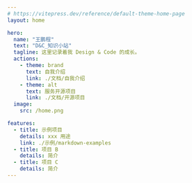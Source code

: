 ```yaml
---
# https://vitepress.dev/reference/default-theme-home-page
layout: home

hero:
  name: "王鹏程"
  text: "D&C_知识小站"
  tagline: 这里记录着我 Design & Code 的成长。
  actions:
    - theme: brand
      text: 自我介绍
      link: ./文档/自我介绍
    - theme: alt
      text: 服务开源项目
      link: ./文档/开源项目
  image:
    src: /home.png

features:
  - title: 示例项目
    details: xxx 用途
    link: ./示例/markdown-examples
  - title: 项目 B
    details: 简介
  - title: 项目 C
    details: 简介
---
```


<!-- 自定模块 -->

<loading></loading>

<script setup>
import { ref, reactive, onMounted, watch ,nextTick} from "vue";
import loading from "../src/loading.vue";
import { signal } from "../src/gobalState.js"; // loading 动画执行状态
import { gsap } from "gsap";


const loge=ref();
const logoBox=ref();
const loadingDom=ref();
const divContent = `
       <div ref="containerBox" class="containerBox2">
           <div class="box-wrapper">
               <div ref="boxFaces" class="box-faces">
                 <div class="box-face box-face1">
                   <p>W</p>
                 </div>
                 <div class="box-face box-face2">
                   <p>P</p>
                 </div>
                 <div class="box-face box-face4">
                   <p>C</p>
                 </div>
                 <div class="box-face box-face3">
                 </div>
               </div>
           </div>
       </div>`;
const tl = gsap.timeline();

watch(signal, (newVal, oldVal) => {
  nextTick(() => {
    if (newVal) {
      loge.value.insertAdjacentHTML('afterbegin', divContent);
      console.log(newVal, loadingDom.value);
      // const addDom = gsap.to(loadingDom.value, {
      //   backgroundColor: "rgba(20,20,20,0.5)",
      //   duration: 0.5,
      //   delay: 2,
      //   onComplete: () => {
      //     loadingDom.value.style.zIndex = 0;
      //     loadingDom.value.style.display = "none";
      //   }
      // })
      // const logoHide = gsap.to(logoBox.value, {
      //   y: '2rem',
      //   opacity: 0,
      //   duration: 1,
      // })
      // tl.add(addDom)
    }

  })
})


onMounted(() => {
  loadingDom.value = document.querySelector(".loading");
  loge.value = document.querySelector(".container > .title");
  logoBox.value = document.querySelector(".containerBox2");
  // loadingDom.value.style.zIndex = 0;
  // loadingDom.value.style.display = "none";

  // loge.value.insertAdjacentHTML('afterbegin', divContent);
})
</script>

<style >
  .Home{
    color:red
  }
  img{
    border-radius: 0;
  }
.container > .title {
  position: relative;
}
.VPImage.logo{
  margin-right: 1rem;
  opacity: 0;
}
.containerBox2 {
  width: 4rem;
  height: 4rem;
  transform: scale(0.5);
  position: absolute;
  top: 50%;
  left: 0;
  transform: translate(-12px, -50%) scale(0.5);
  z-index: 9999;
}
.containerBox2 >.box-wrapper {
  position: absolute;
  perspective: 300px;
  perspective-origin: 100% 32px;
}
.containerBox2 >.box-wrapper >.box-faces {
  width: 4rem;
  position: relative;
  transform-style: preserve-3d;
  transition: 1.5s transform cubic-bezier(0.79, 0, 0.54, 0.99);
  user-select: none;
  pointer-events: none;
}
.box-face {
  position: absolute;
  width: 4rem;
  height: 4rem;
  display: flex;
  justify-content: center;
  align-items: center;
  background-color: #fff;
  color: black;
  font-weight: 600;
}
.box-face4 {
  transform: translateZ(-32px) rotateY(180deg);
    border: 0.125rem solid rgba(0,0,0,0.1);
}
.box-face2 {
  transform: rotateY(-270deg) translateX(32px);
  transform-origin: top right;
    border: 0.125rem solid rgba(0,0,0,0.1);
}
.box-face3 {
  transform: rotateY(270deg) translateX(-32px);
  transform-origin: center left;
  font-size: 1.5rem;
  background-image: url("./public/Virtual-image.png");
  background-repeat: no-repeat;
  /* 图片自适应宽高 */
  background-size: cover;
    border: 0.125rem solid rgba(0,0,0,0.1);
}
.box-face1 {
  transform: translateZ(32px);
  /* background-color: #000; */
  color: white;
  box-sizing: border-box;
  overflow: hidden;
}

.box-face1:after {
  content: '';
  position: absolute;
  top: -30px;
  right: -30px;
  bottom: -30px;
  left: -30px;
  background: conic-gradient(from 180deg at 50% 50%, #12001B -97.5deg, #000000 14.05deg, #040EFF 54.01deg, #8000FF 113.42deg, #00B6B6 185.62deg, #12001B 262.5deg, #000000 374.05deg);
  filter: blur(20px) brightness(1.5);
  z-index: -1;
  animation: 10s move linear infinite;
}
@keyframes move {
  from {
    transform: rotate(180deg);
  }
  to {
    transform: rotate(540deg);
  }
}

.containerBox2 .box-faces:hover {
  transform: rotateY(-270deg);
  transition: 2s transform cubic-bezier(0.79, 0, 0.54, 0.99);
}
</style>
